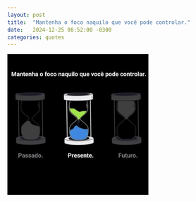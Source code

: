 ```yaml
---
layout: post
title:  "Mantenha o foco naquilo que você pode controlar."
date:   2024-12-25 08:52:00 -0300
categories: quotes
---
```

![Mantenha o foco naquilo que você pode controlar](/assets/mantenha-foco-naquilo-que-pode-controlar.PNG)

